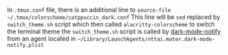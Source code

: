 In `.tmux.conf` file, there is an additional line to `source-file ~/.tmux/colorscheme/catppuccin_dark.conf`
This line will be `sed` replaced by `switch_theme.sh` script which then called `alacritty-colorscheme` to switch the terminal theme
the `switch_theme.sh` script is called by [dark-mode-notify](https://github.com/bouk/dark-mode-notify) from
an agent located in `~/Library/LaunchAgents/nttai.mater.dark-mode-notify.plist`
